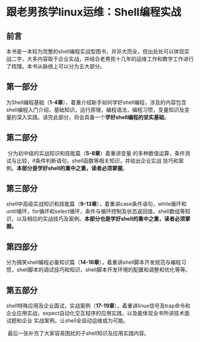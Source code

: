 # 跟老男孩学linux运维：Shell编程实战



## 前言

​		本书是一本较为完整的shell编程实战型图书，并非大而全，但出处处可以体现实战二字，大多内容取于企业实战，并结合老男孩十几年的运维工作和教学工作进行了梳理。本书从脉络上可以分为五大部分。



## 第一部分

​		为Shell编程基础（**1-4章**），着重介绍新手如何学好shell编程，涉及的内容包含shell编程入门介绍，基础知识，运行原理，编程语法，编程习惯，变量知识及变量的深入实践。读完此部分，将会具备一个**学好shell编程的坚实基础**。



## 第二部分

​		分为初中级的实战知识和技能篇（**5-8章**）着重讲变量 的多种数值运算，条件测试与比较，if条件判断语句，shell函数等相关知识，并给出企业实战 技巧和案例。**本部分是学好shell的重中之重，读者必须掌握**。



## 第三部分

​		shell中高级实战知识和技能篇（**9-13章**），着重讲case条件语句，while循环和until循环，for循环和select循环，条件与循环控制及状态返回值，shell数组等知识，以及相应的实战技巧及案例。**本部分也是学好shell的重中之重，读者必须掌握。**



## 第四部分
​    分为搞笑shell编程必备知识篇（**14-16章**），着重讲shell脚本开发规范与编程习惯，shell脚本的调试技巧和知识，shell脚本开发环境的配置和调整和优化等等。



## 第五部分

​      shell特殊应用及企业面试，实战案例（**17-19章**），着重讲linux信号及trap命令和企业应用实战，expect自动化交互程序的应用实践，以及能体现全书所讲技术面试题和企业 实战案例。让shell全自动运维成为可能。

​	 最后一张补充了大家容易困扰的子shell知识及应用实践内容。
